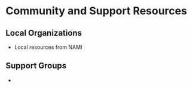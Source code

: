 # Community and Support Resources

## Local Organizations
- Local resources from NAMI

## Support Groups
- 
